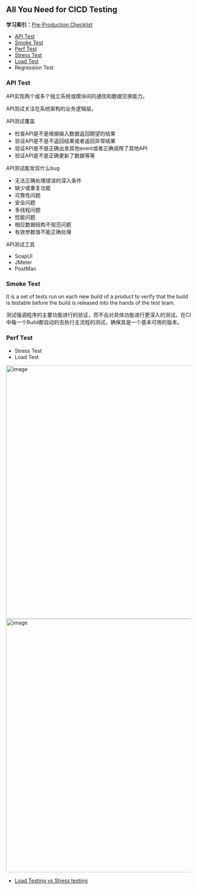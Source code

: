 ## All You Need for CICD Testing

**学习索引：**[Pre-Production Checklist](https://github.com/mercari/production-readiness-checklist/blob/master/docs/references/pre-production-checklist.md)

- [API Test](#api-test)
- [Smoke Test](#smoke-test)
- [Perf Test](#perf-test)
- [Stress Test](#perf-test)
- [Load Test](#perf-test)
- Regression Test


### **API Test**

API实现两个或多个独立系统或模块间的通信和数据交换能力。

API测试关注在系统架构的业务逻辑层。

API测试覆盖
- 检查API是不是根据输入数据返回期望的结果
- 验证API是不是不返回结果或者返回异常结果
- 验证API是不是正确出发其他event或者正确调用了其他API
- 验证API是不是正确更新了数据等等

API测试能发现什么bug
- 无法正确处理错误的深入条件
- 缺少或重复功能
- 可靠性问题
- 安全问题
- 多线程问题
- 性能问题
- 相应数据结构不规范问题
- 有效参数值不能正确处理

API测试工具
- SoapUI
- JMeter
- PostMan

### **Smoke Test**

It is a set of tests run on each new build of a product to verify that the build is testable before the build is released into the hands of the test team.

测试强调程序的主要功能进行的验证，而不会对具体功能进行更深入的测试。在CI中每一个Build都自动的去执行主流程的测试，确保其是一个基本可用的版本。


### **Perf Test**

- Stress Test 
- Load Test

<img width="691" alt="image" src="https://user-images.githubusercontent.com/46979228/178886349-83ed84b1-4887-409f-9261-af6e670cedcc.png">


<img width="691" alt="image" src="https://user-images.githubusercontent.com/46979228/178888234-c96a1531-5dca-416a-8385-5b644949eb59.png">

- [Load Testing vs Stress testing](https://www.soapui.org/learn/load-testing/load-testing-vs-stress-testing-vs-performance-testing/)


